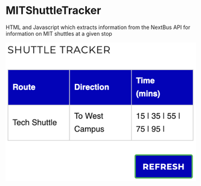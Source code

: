 # MITShuttleTracker
HTML and Javascript which extracts information from the NextBus API for information on MIT shuttles at a given stop

![Shuttle Tracker](ShuttleTracker_image.png)
